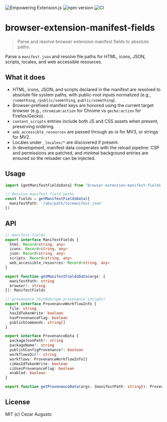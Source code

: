 [powered-image]: https://img.shields.io/badge/Empowering-Extension.js-0971fe
[powered-url]: https://extension.js.org
[version-image]: https://img.shields.io/npm/v/browser-extension-manifest-fields?label=version
[version-url]: https://www.npmjs.com/package/browser-extension-manifest-fields
[ci-image]: https://img.shields.io/github/actions/workflow/status/extension-js/extension.js/pkg-manifest-fields-ci.yml?branch=main&label=CI
[ci-url]: https://github.com/extension-js/extension.js/actions/workflows/pkg-manifest-fields-ci.yml

![Empowering Extension.js][powered-image] ![npm version][version-image] ![CI][ci-image]

# browser-extension-manifest-fields

> Parse and resolve browser extension manifest fields to absolute paths.

Parse a `manifest.json` and resolve file paths for HTML, icons, JSON, scripts, locales, and web accessible resources.

## What it does

- HTML, icons, JSON, and scripts declared in the manifest are resolved to absolute file system paths, with public-root inputs normalized (e.g., `/something`, `/public/something`, `public/something`).
- Browser-prefixed manifest keys are honored using the current target browser (e.g., `chromium:action` for Chrome vs `gecko:action` for Firefox/Gecko).
- `content_scripts` entries include both JS and CSS assets when present, preserving ordering.
- `web_accessible_resources` are passed through as-is for MV3, or strings for MV2.
- Locales under `_locales/*` are discovered if present.
- In development, manifest data cooperates with the reload pipeline: CSP and permissions are patched, and minimal background entries are ensured so the reloader can be injected.

## Usage

```ts
import {getManifestFieldsData} from 'browser-extension-manifest-fields'

// Resolve manifest field paths
const fields = getManifestFieldsData({
  manifestPath: '/abs/path/to/manifest.json'
})
```

## API

```ts
// manifest-fields
export interface ManifestFields {
  html: Record<string, any>
  icons: Record<string, any>
  json: Record<string, any>
  scripts: Record<string, any>
  web_accessible_resources: Record<string, any>
}

export function getManifestFieldsData(args: {
  manifestPath: string
  browser?: string
}): ManifestFields

// provenance (GitHub/npm provenance insight)
export interface ProvenanceWorkflowInfo {
  file: string
  hasIdTokenWrite: boolean
  hasProvenanceFlag: boolean
  publishCommands: string[]
}

export interface ProvenanceData {
  packageJsonPath?: string
  packageName?: string
  publishConfigProvenance?: boolean
  workflowsDir?: string
  workflows: ProvenanceWorkflowInfo[]
  ciHasIdTokenWrite: boolean
  ciUsesProvenanceFlag: boolean
  enabled: boolean
}

export function getProvenanceData(args: {manifestPath: string}): ProvenanceData
```

## License

MIT (c) Cezar Augusto
